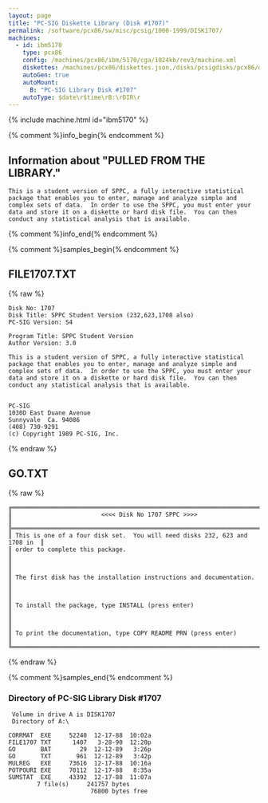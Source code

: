 ```yaml
---
layout: page
title: "PC-SIG Diskette Library (Disk #1707)"
permalink: /software/pcx86/sw/misc/pcsig/1000-1999/DISK1707/
machines:
  - id: ibm5170
    type: pcx86
    config: /machines/pcx86/ibm/5170/cga/1024kb/rev3/machine.xml
    diskettes: /machines/pcx86/diskettes.json,/disks/pcsigdisks/pcx86/diskettes.json
    autoGen: true
    autoMount:
      B: "PC-SIG Library Disk #1707"
    autoType: $date\r$time\rB:\rDIR\r
---
```


{% include machine.html id="ibm5170" %}

{% comment %}info_begin{% endcomment %}

## Information about "PULLED FROM THE LIBRARY."

    This is a student version of SPPC, a fully interactive statistical
    package that enables you to enter, manage and analyze simple and
    complex sets of data.  In order to use the SPPC, you must enter your
    data and store it on a diskette or hard disk file.  You can then
    conduct any statistical analysis that is available.
{% comment %}info_end{% endcomment %}

{% comment %}samples_begin{% endcomment %}

## FILE1707.TXT

{% raw %}
```
Disk No: 1707                                                           
Disk Title: SPPC Student Version (232,623,1708 also)                    
PC-SIG Version: S4                                                      
                                                                        
Program Title: SPPC Student Version                                     
Author Version: 3.0                                                     
                                                                        
This is a student version of SPPC, a fully interactive statistical      
package that enables you to enter, manage and analyze simple and        
complex sets of data.  In order to use the SPPC, you must enter your    
data and store it on a diskette or hard disk file.  You can then        
conduct any statistical analysis that is available.                     
                                                                        
                                                                        
PC-SIG                                                                  
1030D East Duane Avenue                                                 
Sunnyvale  Ca. 94086                                                    
(408) 730-9291                                                          
(c) Copyright 1989 PC-SIG, Inc.                                         
```
{% endraw %}

## GO.TXT

{% raw %}
```
╔════════════════════════════════════════════════════════════════════════════╗
║                         <<<< Disk No 1707 SPPC >>>>                        ║
╠════════════════════════════════════════════════════════════════════════════╣
║ This is one of a four disk set.  You will need disks 232, 623 and 1708 in  ║
║ order to complete this package.                                            ║
║                                                                            ║
║ The first disk has the installation instructions and documentation.        ║
║                                                                            ║
║ To install the package, type INSTALL (press enter)                         ║
║                                                                            ║
║ To print the documentation, type COPY README PRN (press enter)             ║
╚════════════════════════════════════════════════════════════════════════════╝
```
{% endraw %}

{% comment %}samples_end{% endcomment %}

### Directory of PC-SIG Library Disk #1707

     Volume in drive A is DISK1707
     Directory of A:\

    CORRMAT  EXE     52240  12-17-88  10:02a
    FILE1707 TXT      1407   3-28-90  12:20p
    GO       BAT        29  12-12-89   3:26p
    GO       TXT       961  12-12-89   3:42p
    MULREG   EXE     73616  12-17-88  10:16a
    POTPOURI EXE     70112  12-17-88   8:35a
    SUMSTAT  EXE     43392  12-17-88  11:07a
            7 file(s)     241757 bytes
                           76800 bytes free
